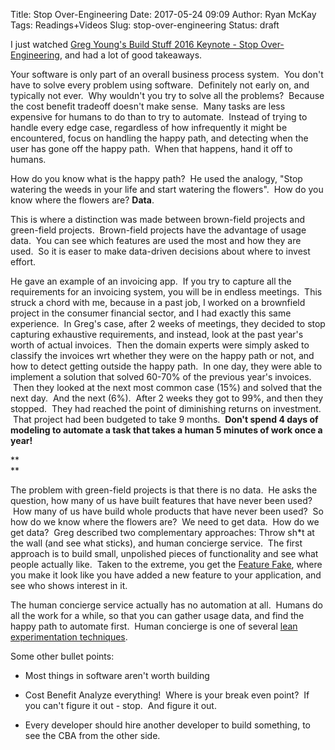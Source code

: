 Title: Stop Over-Engineering
Date: 2017-05-24 09:09
Author: Ryan McKay
Tags: Readings+Videos
Slug: stop-over-engineering
Status: draft

I just watched [Greg Young's Build Stuff 2016 Keynote - Stop Over-Engineering](https://www.youtube.com/watch?v=GRr4xeMn1uU), and had a lot of good takeaways.  

  

Your software is only part of an overall business process system.  You don't have to solve every problem using software.  Definitely not early on, and typically not ever.  Why wouldn't you try to solve all the problems?  Because the cost benefit tradeoff doesn't make sense.  Many tasks are less expensive for humans to do than to try to automate.  Instead of trying to handle every edge case, regardless of how infrequently it might be encountered, focus on handling the happy path, and detecting when the user has gone off the happy path.  When that happens, hand it off to humans.  

  

How do you know what is the happy path?  He used the analogy, "Stop watering the weeds in your life and start watering the flowers".  How do you know where the flowers are? **Data**.  

  

This is where a distinction was made between brown-field projects and green-field projects.  Brown-field projects have the advantage of usage data.  You can see which features are used the most and how they are used.  So it is easer to make data-driven decisions about where to invest effort.  

  

He gave an example of an invoicing app.  If you try to capture all the requirements for an invoicing system, you will be in endless meetings.  This struck a chord with me, because in a past job, I worked on a brownfield project in the consumer financial sector, and I had exactly this same experience.  In Greg's case, after 2 weeks of meetings, they decided to stop capturing exhaustive requirements, and instead, look at the past year's worth of actual invoices.  Then the domain experts were simply asked to classify the invoices wrt whether they were on the happy path or not, and how to detect getting outside the happy path.  In one day, they were able to implement a solution that solved 60-70% of the previous year's invoices.  Then they looked at the next most common case (15%) and solved that the next day.  And the next (6%).  After 2 weeks they got to 99%, and then they stopped.  They had reached the point of diminishing returns on investment.  That project had been budgeted to take 9 months.  **Don't spend 4 days of modeling to automate a task that takes a human 5 minutes of work once a year!**  

**  
**

The problem with green-field projects is that there is no data.  He asks the question, how many of us have built features that have never been used?  How many of us have build whole products that have never been used?  So how do we know where the flowers are?  We need to get data.  How do we get data?  Greg described two complementary approaches: Throw sh\*t at the wall (and see what sticks), and human concierge service.  The first approach is to build small, unpolished pieces of functionality and see what people actually like.  Taken to the extreme, you get the [Feature Fake](https://www.industriallogic.com/blog/fast-frugal-learning-with-a-feature-fake/), where you make it look like you have added a new feature to your application, and see who shows interest in it.  

  

The human concierge service actually has no automation at all.  Humans do all the work for a while, so that you can gather usage data, and find the happy path to automate first.  Human concierge is one of several [lean experimentation techniques](http://www.movestheneedle.com/blog/enterprise-lean-startup-experiment-examples/).  

  

Some other bullet points:  

  

<ul>

</p>

<p>

<li>

Most things in software aren't worth building

</li>

</p>

<p>

<li>

Cost Benefit Analyze everything!  Where is your break even point?  If you can't figure it out - stop.  And figure it out.

</li>

</p>

<p>

<li>

Every developer should hire another developer to build something, to see the CBA from the other side.

</li>

</p>

</ul>

</p>
